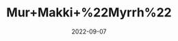 ---
title: 'Mur+Makki+%22Myrrh%22'
date: '2022-09-07' 
metatag: '' 
inventory: '0' 
draft: false 
# meta description 
shortDescripton: ''
description: 'Herb'
longdescription: ''
featured: True
# product Price
price: '30.0'
# Product Short Description
shortDescription: ''
productID: '68AE2D9E-1F23-ED11-9968-005056B3A416'
type: 'products'
category: 'Herb' 
thumnailproduct: 'https://aminsaddiquidawakhana.eralive.net/images/products/68AE2D9E-1F23-ED11-9968-005056B3A4161.png' 
images:
  - image: 'images/products/68AE2D9E-1F23-ED11-9968-005056B3A4161.png'  
Variants:
---